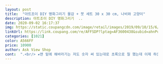 ```yaml
---
layout: post 
title:  "아트조이 DIY 명화그리기 물감 + 붓 세트 30 x 30 cm, 나비와 고양이" 
description: 아트조이 DIY 명화그리기  ..
date: 2020-09-02 16:17:37 
img: https://static.coupangcdn.com/image/retail/images/2019/09/10/15/6/c9ff506e-c12f-4c8a-99e6-43e39a2a1bd5.jpg 
linkUrl: https://link.coupang.com/re/AFFSDP?lptag=AF3600438&subid=ahnPublicAsk&pageKey=146334765&itemId=939630271&vendorItemId=5324966581&traceid=V0-113-fdeae63d4db03aa2 
categories: [1021] 
color: A566FF 
price: 10900 
author: Ask View Shop 
cont:  ".<br/> ★맨 밑에 해바라기는 저도 숫자 써 있는대로 초록으로 칠 했는데 이제 하실 다른분들은 다른 해바라기 색에 맞춰서 고동색으로 칠하세요... <br/>.<br/>.<br/>ㅋㅋㅋㅋ<br/>그릴때는 힘들었는데 다 하고나니 뿌듯하네요<br/>난이도가 있는편이라, 처음 하시는 분들은 좀 더 쉬운 그림으로 하시길 추천합니다!<br/>남편이 완성 못한다고 호언장담을 하길레<br/> -<br/>넘나 뿌듯하고  재밌네요.<br/><br/>님편이 해바라기 프린터 액자를 사려는데<br/> -<br/>덧칠로 번호는 거의 지운다고 지웠는데... <br/>태투리가 자세히 보면 보여요.<br/> 아쉽네요.<br/><br/>덧칠을 얼마나 했던지;;덧칠 많이 하니 고흐해바라기 느낌도 나는거 같아요.<br/><br/>리뷰에 나온대로 연한색 특히 노랭이는 검은선과 번호가 너무 티가 많이나요.<br/><br/>마지막 스티커 붙은 물감이 검정이길레 ㅋㅋ색칠하고.<br/>.<br/>우측 아래  깨알 제 사인도 했어요.<br/><br/>배송도 역시 쿠팡이라 좋구요!<br/>붓도 2세트 물감도 2세트라 덧칠 했는데도 양이 여유로워 좋았습니다.<br/><br/>붓은 뭐 예상했던대로 별로지만 그냥 썼습니다.<br/><br/>색칠만 한거 지만 작가 느낌 느껴봤네요.<br/><br/>시간이 더 있었다면 조금 더 작업했을텐데<br/>시간이 없어서 아쉽지만 마무리 합니다ㅜㅠ<br/>아이들 남편 챙기느라 바쁜데<br/> -<br/>아이들 재워놓고 이틀 밤새다 시피 하고 오늘 낮에 완성했습니다.<br/><br/>얼룩 지는게 싫어서 세번정도 덧칠 했어요... <br/>하하하<br/>여기저기 마구 추천도 하고 있습니다.<br/> ㅎ<br/>연한색 부분은 다른 색 선으로 하실 의향이 없으신지^^<br/>옅은 컬러는 도안 번호랑 가이드라인이 다 보여서 몇 번 덧칠했어요ㅜㅠ<br/>월요일 오후에 받아서 목요일 밤에 완성했습니다.<br/><br/>유화가 끌렸는데 생각보다 가격이 사악하더라구요.<br/><br/>유화의 장점은 덧칠 아니겠습니까.<br/><br/>이사하고 해바라기 그림이 필요했는데<br/>잡생각 날때나 의미있는 선물 하고싶을때 좋은거 같아요<br/> -!<br/>제가 직접해보겠다.<br/>쿠팡에서 봤다며 질렀습니다.<br/><br/>집들이 선물은 아니였어서 시간 나는대로 틈틈히 그렸더니 2달 정도 걸린거 같아요!<br/>친구가 결혼했는데 선물주려고 구매했어요!<br/>친구부부네 집들이 선물로 구매했어요.<br/><br/>코로나 시대.<br/>!!!<br/>프린터는 저렴하지만;; 왠지 안끌리구요.<br/><br/>하긴 그럼 이가격에 이패키지 이용 못하려나요?<br/>해바라기 색칠하면서 돈많이 들어오는 상하며 저만의 시간 가져서 넘 좋았습니다<br/>" 
---
```

